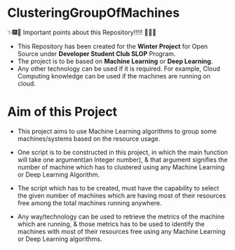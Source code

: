 # ClusteringGroupOfMachines
:sparkles::fireworks::tada: Important points about this Repository!!!!! :tada::fireworks::sparkles:

* This Repository has been created for the **Winter Project** for Open Source under **Developer Student Club SLOP** Program.
* The project is to be based on **Machine Learning** or **Deep Learning**.
* Any other technology can be used if it is required. For example, Cloud Computing knowledge can be used if the machines are running on cloud.

# Aim of this Project
* This project aims to use Machine Learning algorithms to group some machines/systems based on the resource usage.

* One script is to be constructed in this project, in which the main function will take one argument(an Integer number), & that argument signifies the number of machine which has to clustered using any Machine Learning or Deep Learning Algorithm.

* The script which has to be created, must have the capability to select the given number of machines which are having most of their resources free among the total machines running anywhere.

* Any way/technology can be used to retrieve the metrics of the machine which are running, & those metrics has to be used to identify the machines with most of their resources free using any Machine Learning or Deep Learning algorithms.
